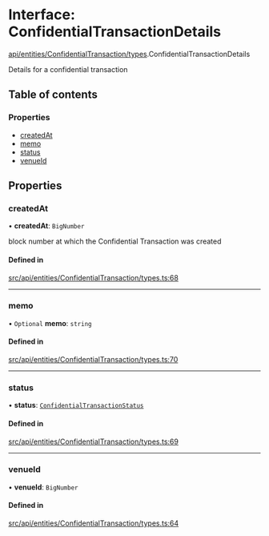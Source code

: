 # Interface: ConfidentialTransactionDetails

[api/entities/ConfidentialTransaction/types](../wiki/api.entities.ConfidentialTransaction.types).ConfidentialTransactionDetails

Details for a confidential transaction

## Table of contents

### Properties

- [createdAt](../wiki/api.entities.ConfidentialTransaction.types.ConfidentialTransactionDetails#createdat)
- [memo](../wiki/api.entities.ConfidentialTransaction.types.ConfidentialTransactionDetails#memo)
- [status](../wiki/api.entities.ConfidentialTransaction.types.ConfidentialTransactionDetails#status)
- [venueId](../wiki/api.entities.ConfidentialTransaction.types.ConfidentialTransactionDetails#venueid)

## Properties

### createdAt

• **createdAt**: `BigNumber`

block number at which the Confidential Transaction was created

#### Defined in

[src/api/entities/ConfidentialTransaction/types.ts:68](https://github.com/PolymeshAssociation/polymesh-private-sdk/blob/2c6aa0b4/src/api/entities/ConfidentialTransaction/types.ts#L68)

___

### memo

• `Optional` **memo**: `string`

#### Defined in

[src/api/entities/ConfidentialTransaction/types.ts:70](https://github.com/PolymeshAssociation/polymesh-private-sdk/blob/2c6aa0b4/src/api/entities/ConfidentialTransaction/types.ts#L70)

___

### status

• **status**: [`ConfidentialTransactionStatus`](../wiki/api.entities.ConfidentialTransaction.types.ConfidentialTransactionStatus)

#### Defined in

[src/api/entities/ConfidentialTransaction/types.ts:69](https://github.com/PolymeshAssociation/polymesh-private-sdk/blob/2c6aa0b4/src/api/entities/ConfidentialTransaction/types.ts#L69)

___

### venueId

• **venueId**: `BigNumber`

#### Defined in

[src/api/entities/ConfidentialTransaction/types.ts:64](https://github.com/PolymeshAssociation/polymesh-private-sdk/blob/2c6aa0b4/src/api/entities/ConfidentialTransaction/types.ts#L64)
